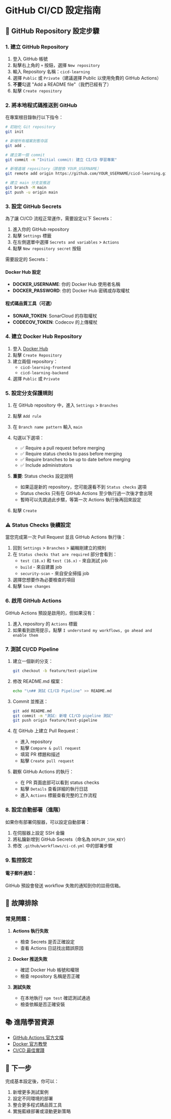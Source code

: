 # GitHub CI/CD 設定指南

## 🚀 GitHub Repository 設定步驟

### 1. 建立 GitHub Repository

1. 登入 GitHub 帳號
2. 點擊右上角的 `+` 按鈕，選擇 `New repository`
3. 輸入 Repository 名稱：`cicd-learning`
4. 選擇 `Public` 或 `Private`（建議選擇 Public 以使用免費的 GitHub Actions）
5. **不要**勾選 "Add a README file"（我們已經有了）
6. 點擊 `Create repository`

### 2. 將本地程式碼推送到 GitHub

在專案根目錄執行以下指令：

```bash
# 初始化 Git repository
git init

# 新增所有檔案到暫存區
git add .

# 建立第一個 commit
git commit -m "Initial commit: 建立 CI/CD 學習專案"

# 新增遠端 repository（請替換 YOUR_USERNAME）
git remote add origin https://github.com/YOUR_USERNAME/cicd-learning.git

# 建立 main 分支並推送
git branch -M main
git push -u origin main
```

### 3. 設定 GitHub Secrets

為了讓 CI/CD 流程正常運作，需要設定以下 Secrets：

1. 進入你的 GitHub repository
2. 點擊 `Settings` 標籤
3. 在左側選單中選擇 `Secrets and variables` > `Actions`
4. 點擊 `New repository secret` 按鈕

需要設定的 Secrets：

#### Docker Hub 設定
- **DOCKER_USERNAME**: 你的 Docker Hub 使用者名稱
- **DOCKER_PASSWORD**: 你的 Docker Hub 密碼或存取權杖

#### 程式碼品質工具（可選）
- **SONAR_TOKEN**: SonarCloud 的存取權杖
- **CODECOV_TOKEN**: Codecov 的上傳權杖

### 4. 建立 Docker Hub Repository

1. 登入 [Docker Hub](https://hub.docker.com/)
2. 點擊 `Create Repository`
3. 建立兩個 repository：
   - `cicd-learning-frontend`
   - `cicd-learning-backend`
4. 選擇 `Public` 或 `Private`

### 5. 設定分支保護規則

1. 在 GitHub repository 中，進入 `Settings` > `Branches`
2. 點擊 `Add rule`
3. 在 `Branch name pattern` 輸入 `main`
4. 勾選以下選項：
   - ✅ Require a pull request before merging
   - ✅ Require status checks to pass before merging
   - ✅ Require branches to be up to date before merging
   - ✅ Include administrators

5. **重要**: Status checks 設定說明
   - 如果這是新的 repository，您可能還看不到 `Status checks` 選項
   - Status checks 只有在 GitHub Actions 至少執行過一次後才會出現
   - 暫時可以先跳過此步驟，等第一次 Actions 執行後再回來設定

6. 點擊 `Create`

### ⚠️ Status Checks 後續設定

當您完成第一次 Pull Request 並且 GitHub Actions 執行後：

1. 回到 `Settings` > `Branches` > 編輯剛建立的規則
2. 在 `Status checks that are required` 部分會看到：
   - `test (18.x)` 和 `test (16.x)` - 來自測試 job
   - `build` - 來自建置 job  
   - `security-scan` - 來自安全掃描 job
3. 選擇您想要作為必要檢查的項目
4. 點擊 `Save changes`

### 6. 啟用 GitHub Actions

GitHub Actions 預設是啟用的，但如果沒有：

1. 進入 repository 的 `Actions` 標籤
2. 如果看到啟用提示，點擊 `I understand my workflows, go ahead and enable them`

### 7. 測試 CI/CD Pipeline

1. 建立一個新的分支：
   ```bash
   git checkout -b feature/test-pipeline
   ```

2. 修改 README.md 檔案：
   ```bash
   echo "\n## 測試 CI/CD Pipeline" >> README.md
   ```

3. Commit 並推送：
   ```bash
   git add README.md
   git commit -m "測試: 新增 CI/CD pipeline 測試"
   git push origin feature/test-pipeline
   ```

4. 在 GitHub 上建立 Pull Request：
   - 進入 repository
   - 點擊 `Compare & pull request`
   - 填寫 PR 標題和描述
   - 點擊 `Create pull request`

5. 觀察 GitHub Actions 的執行：
   - 在 PR 頁面底部可以看到 status checks
   - 點擊 `Details` 查看詳細的執行日誌
   - 進入 `Actions` 標籤查看完整的工作流程

### 8. 設定自動部署（進階）

如果你有部署伺服器，可以設定自動部署：

1. 在伺服器上設定 SSH 金鑰
2. 將私鑰新增到 GitHub Secrets（命名為 `DEPLOY_SSH_KEY`）
3. 修改 `.github/workflows/ci-cd.yml` 中的部署步驟

### 9. 監控設定

#### 電子郵件通知：
GitHub 預設會發送 workflow 失敗的通知到你的註冊信箱。

## 🔧 故障排除

### 常見問題：

1. **Actions 執行失敗**
   - 檢查 Secrets 是否正確設定
   - 查看 Actions 日誌找出錯誤原因

2. **Docker 推送失敗**
   - 確認 Docker Hub 帳號和權限
   - 檢查 repository 名稱是否正確

3. **測試失敗**
   - 在本地執行 `npm test` 確認測試通過
   - 檢查依賴是否正確安裝

## 📚 進階學習資源

- [GitHub Actions 官方文檔](https://docs.github.com/en/actions)
- [Docker 官方教學](https://docs.docker.com/get-started/)
- [CI/CD 最佳實踐](https://docs.github.com/en/actions/learn-github-actions/essential-features-of-github-actions)

## 🎯 下一步

完成基本設定後，你可以：

1. 新增更多測試案例
2. 設定不同環境的部署
3. 整合更多程式碼品質工具
4. 實施藍綠部署或滾動更新策略
